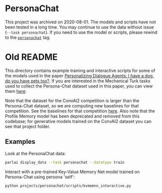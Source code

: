 # PersonaChat

This project was archived on 2020-08-01. The models and scripts have not been tested
in a long time. You may continue to use the data without issue (`--task personachat`).
If you need to use the model or scripts, please rewind to the
[`personachat`](https://github.com/facebookresearch/ParlAI/tree/personachat/projects/personachat)
tag.

# Old README


This directory contains example training and interactive scripts for some of
the models used in the paper [Personalizing Dialogue Agents: I have a dog, do
you have pets too?](https://arxiv.org/pdf/1801.07243.pdf). If you are interested in
the Mechanical Turk tasks used to collect the Persona-Chat dataset used in this paper, you can view them
[here](https://github.com/facebookresearch/ParlAI/tree/master/parlai/mturk/tasks/personachat).

Note that the dataset for the ConvAI2 competition is larger than the Persona-Chat dataset, so
we are computing new baselines for that competition. See the baselines for that competition
[here](https://github.com/facebookresearch/ParlAI/tree/master/projects/convai2). Also note
that the Profile Memory model has been deprecated and removed from this codebase; for
generative models trained on the ConvAI2 dataset you can see that project folder.

## Examples

Look at the PersonaChat data:
```bash
parlai display_data --task personachat --datatype train
```

Interact with a pre-trained Key-Value Memory Net model trained on Persona-Chat
using persona 'self':
```bash
python projects/personachat/scripts/kvmemnn_interactive.py
```
